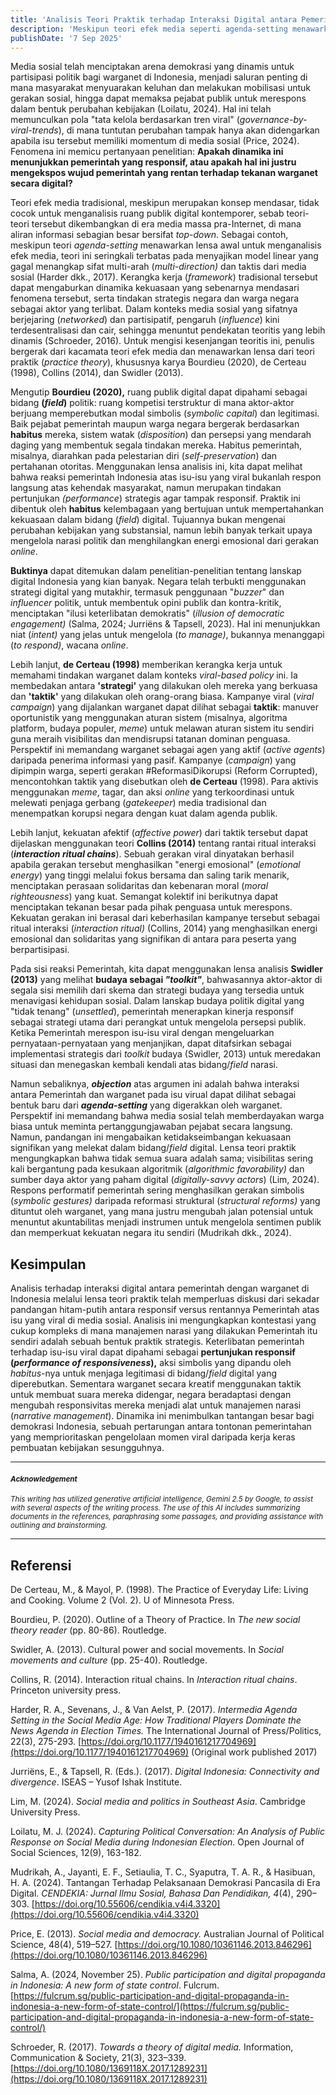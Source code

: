 ```yaml
---
title: 'Analisis Teori Praktik terhadap Interaksi Digital antara Pemerintah dan Warganet di Indonesia'
description: 'Meskipun teori efek media seperti agenda-setting menawarkan lensa awal, teori ini seringkali terbatas pada menyajikan model linear yang gagal menangkap sifat multi-arah dan taktis dari media sosial. Framework seperti ini dapat mengaburkan dinamika kekuasaan yang sebenarnya mendasari fenomena tersebut, serta tindakan strategis negara dan warga negara sebagai aktor yang terlibat. Untuk mengisi kesenjangan teoritis ini, penulis bergerak dari kacamata teori efek media dan menawarkan lensa dari practice theory.'
publishDate: '7 Sep 2025'
---
```


Media sosial telah menciptakan arena demokrasi yang dinamis untuk partisipasi politik bagi warganet di Indonesia, menjadi saluran penting di mana masyarakat menyuarakan keluhan dan melakukan mobilisasi untuk gerakan sosial, hingga dapat memaksa pejabat publik untuk merespons dalam bentuk perubahan kebijakan (Loilatu, 2024). Hal ini telah memunculkan pola "tata kelola berdasarkan tren viral" (*governance-by-viral-trends*), di mana tuntutan perubahan tampak hanya akan didengarkan apabila isu tersebut memiliki momentum di media sosial (Price, 2024). Fenomena ini memicu pertanyaan penelitian: **Apakah dinamika ini menunjukkan pemerintah yang responsif, atau apakah hal ini justru mengekspos wujud pemerintah yang rentan terhadap tekanan warganet secara digital?**

Teori efek media tradisional, meskipun merupakan konsep mendasar, tidak cocok untuk menganalisis ruang publik digital kontemporer, sebab teori-teori tersebut dikembangkan di era media massa pra-Internet, di mana aliran informasi sebagian besar bersifat *top-down*.  Sebagai contoh, meskipun teori *agenda-setting* menawarkan lensa awal untuk menganalisis efek media, teori ini seringkali terbatas pada menyajikan model linear yang gagal menangkap sifat multi-arah (*multi-direction)* dan taktis dari media sosial (Harder dkk., 2017). Kerangka kerja (*framework*) tradisional tersebut dapat mengaburkan dinamika kekuasaan yang sebenarnya mendasari fenomena tersebut, serta tindakan strategis negara dan warga negara sebagai aktor yang terlibat. Dalam konteks media sosial yang sifatnya berjejaring (*networked*) dan partisipatif, pengaruh (*influence*) kini terdesentralisasi dan cair, sehingga menuntut pendekatan teoritis yang lebih dinamis (Schroeder, 2016). Untuk mengisi kesenjangan teoritis ini, penulis bergerak dari kacamata teori efek media dan menawarkan lensa dari teori praktik (*practice theory*), khususnya karya Bourdieu (2020), de Certeau (1998), Collins (2014), dan Swidler (2013).

Mengutip **Bourdieu (2020),** ruang publik digital dapat dipahami sebagai bidang **(*field*)** politik: ruang kompetisi terstruktur di mana aktor-aktor berjuang memperebutkan modal simbolis (*symbolic capital*) dan legitimasi. Baik pejabat pemerintah maupun warga negara bergerak berdasarkan **habitus** mereka, sistem watak (*disposition*) dan persepsi yang mendarah daging yang membentuk segala tindakan mereka. Habitus pemerintah, misalnya, diarahkan pada pelestarian diri (*self-preservation*) dan pertahanan otoritas. Menggunakan lensa analisis ini, kita dapat melihat bahwa reaksi pemerintah Indonesia atas isu-isu yang viral bukanlah respon langsung atas kehendak masyarakat, namun merupakan tindakan pertunjukan *(performance*) strategis agar tampak responsif. Praktik ini dibentuk oleh **habitus** kelembagaan yang bertujuan untuk mempertahankan kekuasaan dalam bidang (*field*) digital. Tujuannya bukan mengenai perubahan kebijakan yang substansial, namun lebih banyak terkait upaya mengelola narasi politik dan menghilangkan energi emosional dari gerakan *online*.

**Buktinya** dapat ditemukan dalam penelitian-penelitian tentang lanskap digital Indonesia yang kian banyak. Negara telah terbukti menggunakan strategi digital yang mutakhir, termasuk penggunaan "*buzzer*" dan *influencer* politik, untuk membentuk opini publik dan kontra-kritik, menciptakan "ilusi keterlibatan demokratis" (*illusion of democratic engagement)* (Salma, 2024; Jurriëns & Tapsell, 2023). Hal ini menunjukkan niat (*intent)* yang jelas untuk mengelola (*to manage)*, bukannya menanggapi (*to respond)*, wacana *online*.

Lebih lanjut, **de Certeau (1998)** memberikan kerangka kerja untuk memahami tindakan warganet dalam konteks *viral-based policy* ini. Ia membedakan antara **'strategi'** yang dilakukan oleh mereka yang berkuasa dan **'taktik'** yang dilakukan oleh orang-orang biasa. Kampanye viral (*viral campaign*) yang dijalankan warganet dapat dilihat sebagai **taktik**: manuver oportunistik yang menggunakan aturan sistem (misalnya, algoritma platform, budaya populer, *meme*) untuk melawan aturan sistem itu sendiri guna meraih visibilitas dan mendisrupsi tatanan dominan penguasa. Perspektif ini memandang warganet sebagai agen yang aktif (*active agents*) daripada penerima informasi yang pasif. Kampanye (*campaign*) yang dipimpin warga, seperti gerakan \#ReformasiDikorupsi (Reform Corrupted), mencontohkan taktik yang disebutkan oleh **de Certeau** (1998). Para aktivis menggunakan *meme*, tagar, dan aksi *online* yang terkoordinasi untuk melewati penjaga gerbang (*gatekeeper*) media tradisional dan menempatkan korupsi negara dengan kuat dalam agenda publik.

Lebih lanjut, kekuatan afektif (*affective power*) dari taktik tersebut dapat dijelaskan menggunakan teori **Collins (2014)** tentang rantai ritual interaksi (***interaction ritual chains***). Sebuah gerakan viral dinyatakan berhasil apabila gerakan tersebut menghasilkan "energi emosional" (*emotional energy*) yang tinggi melalui fokus bersama dan saling tarik menarik, menciptakan perasaan solidaritas dan kebenaran moral (*moral righteousness*) yang kuat. Semangat kolektif ini berikutnya dapat menciptakan tekanan besar pada pihak penguasa untuk merespons. Kekuatan gerakan ini berasal dari keberhasilan kampanye tersebut sebagai ritual interaksi (*interaction ritual)* (Collins, 2014\) yang menghasilkan energi emosional dan solidaritas yang signifikan di antara para peserta yang berpartisipasi. 

Pada sisi reaksi Pemerintah, kita dapat menggunakan lensa analisis **Swidler (2013)** yang melihat **budaya sebagai *"toolkit"***, bahwasannya aktor-aktor di segala sisi memilih dari skema dan strategi budaya yang tersedia untuk menavigasi kehidupan sosial. Dalam lanskap budaya politik digital yang "tidak tenang" (*unsettled*), pemerintah menerapkan kinerja responsif sebagai strategi utama dari perangkat untuk mengelola persepsi publik. Ketika Pemerintah merespon isu-isu viral dengan mengeluarkan pernyataan-pernyataan yang menjanjikan, dapat ditafsirkan sebagai implementasi strategis dari *toolkit* budaya (Swidler, 2013\) untuk meredakan situasi dan menegaskan kembali kendali atas bidang/*field* narasi. 

Namun sebaliknya, ***objection*** atas argumen ini adalah bahwa interaksi antara Pemerintah dan warganet pada isu virual dapat dilihat sebagai bentuk baru dari ***agenda-setting*** yang digerakkan oleh warganet. Perspektif ini memandang bahwa media sosial telah memberdayakan warga biasa untuk meminta pertanggungjawaban pejabat secara langsung. Namun, pandangan ini mengabaikan ketidakseimbangan kekuasaan signifikan yang melekat dalam bidang/*field* digital. Lensa teori praktik mengungkapkan bahwa tidak semua suara adalah sama; visibilitas sering kali bergantung pada kesukaan algoritmik (*algorithmic favorability)* dan sumber daya aktor yang paham digital (*digitally-savvy actors*) (Lim, 2024). Respons performatif pemerintah sering menghasilkan gerakan simbolis (*symbolic gestures)* daripada reformasi struktural (*structural reforms)* yang dituntut oleh warganet, yang mana justru mengubah jalan potensial untuk menuntut akuntabilitas menjadi instrumen untuk mengelola sentimen publik dan memperkuat kekuatan negara itu sendiri (Mudrikah dkk., 2024).

## Kesimpulan

Analisis terhadap interaksi digital antara pemerintah dengan warganet di Indonesia melalui lensa teori praktik telah memperluas diskusi dari sekadar pandangan hitam-putih antara responsif versus rentannya Pemerintah atas isu yang viral di media sosial. Analisis ini mengungkapkan kontestasi yang cukup kompleks di mana manajemen narasi yang dilakukan Pemerintah itu sendiri adalah sebuah bentuk praktik strategis. Keterlibatan pemerintah terhadap isu-isu viral dapat dipahami sebagai **pertunjukan responsif (*performance of responsiveness*),** aksi simbolis yang dipandu oleh *habitus*-nya untuk menjaga legitimasi di bidang/*field* digital yang diperebutkan. Sementara warganet secara kreatif menggunakan taktik untuk membuat suara mereka didengar, negara beradaptasi dengan mengubah responsivitas mereka menjadi alat untuk manajemen narasi (*narrative management*). Dinamika ini menimbulkan tantangan besar bagi demokrasi Indonesia, sebuah pertarungan antara tontonan pemerintahan yang memprioritaskan pengelolaan momen viral daripada kerja keras pembuatan kebijakan sesungguhnya.

---

#### <small>*Acknowledgement*</small>

<small>*This writing has utilized generative artificial intelligence, Gemini 2.5 by Google, to assist with several aspects of the writing process. The use of this AI includes summarizing documents in the references, paraphrasing some passages, and providing assistance with outlining and brainstorming.*</small>

---

## Referensi

De Certeau, M., & Mayol, P. (1998). The Practice of Everyday Life: Living and Cooking. Volume 2 (Vol. 2). U of Minnesota Press.

Bourdieu, P. (2020). Outline of a Theory of Practice. In *The new social theory reader* (pp. 80-86). Routledge.

Swidler, A. (2013). Cultural power and social movements. In *Social movements and culture* (pp. 25-40). Routledge.

Collins, R. (2014). Interaction ritual chains. In *Interaction ritual chains*. Princeton university press.

Harder, R. A., Sevenans, J., & Van Aelst, P. (2017). *Intermedia Agenda Setting in the Social Media Age: How Traditional Players Dominate the News Agenda in Election Times.* The International Journal of Press/Politics, 22(3), 275-293. [https://doi.org/10.1177/1940161217704969](https://doi.org/10.1177/1940161217704969) (Original work published 2017\)

Jurriëns, E., & Tapsell, R. (Eds.). (2017). *Digital Indonesia: Connectivity and divergence*. ISEAS – Yusof Ishak Institute.

Lim, M. (2024). *Social media and politics in Southeast Asia*. Cambridge University Press.

Loilatu, M. J. (2024). *Capturing Political Conversation: An Analysis of Public Response on Social Media during Indonesian Election.* Open Journal of Social Sciences, 12(9), 163-182.

Mudrikah, A., Jayanti, E. F., Setiaulia, T. C., Syaputra, T. A. R., & Hasibuan, H. A. (2024). Tantangan Terhadap Pelaksanaan Demokrasi Pancasila di Era Digital. *CENDEKIA: Jurnal Ilmu Sosial, Bahasa Dan Pendidikan, 4*(4), 290–303. [https://doi.org/10.55606/cendikia.v4i4.3320](https://doi.org/10.55606/cendikia.v4i4.3320)

Price, E. (2013). *Social media and democracy.* Australian Journal of Political Science, 48(4), 519–527. [https://doi.org/10.1080/10361146.2013.846296](https://doi.org/10.1080/10361146.2013.846296)

Salma, A. (2024, November 25). *Public participation and digital propaganda in Indonesia: A new form of state control*. Fulcrum. [https://fulcrum.sg/public-participation-and-digital-propaganda-in-indonesia-a-new-form-of-state-control/](https://fulcrum.sg/public-participation-and-digital-propaganda-in-indonesia-a-new-form-of-state-control/)

Schroeder, R. (2017). *Towards a theory of digital media.* Information, Communication & Society, 21(3), 323–339. [https://doi.org/10.1080/1369118X.2017.1289231](https://doi.org/10.1080/1369118X.2017.1289231)

